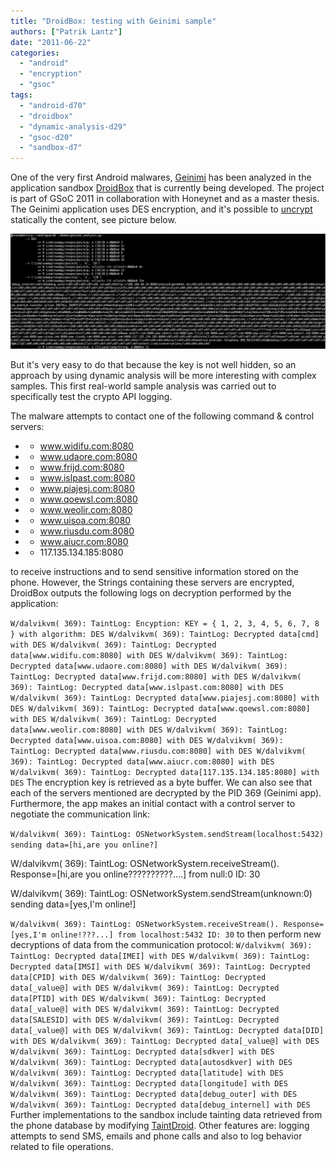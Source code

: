 ```yaml
---
title: "DroidBox: testing with Geinimi sample"
authors: ["Patrik Lantz"]
date: "2011-06-22"
categories: 
  - "android"
  - "encryption"
  - "gsoc"
tags: 
  - "android-d70"
  - "droidbox"
  - "dynamic-analysis-d29"
  - "gsoc-d20"
  - "sandbox-d7"
---
```


One of the very first Android malwares, [Geinimi](http://www.symantec.com/security_response/writeup.jsp?docid=2011-010111-5403-99&tabid=2) has been analyzed in the application sandbox [DroidBox](https://www.honeynet.org/gsoc/slot5) that is currently being developed. The project is part of GSoC 2011 in collaboration with Honeynet and as a master thesis. The Geinimi application uses DES encryption, and it's possible to [uncrypt](http://code.google.com/p/androguard/source/browse/demos/geinimi_analysis.py) statically the content, see picture below.

![](images/drupal_image_693.png)

But it's very easy to do that because the key is not well hidden, so an approach by using dynamic analysis will be more interesting with complex samples. This first real-world sample analysis was carried out to specifically test the crypto API logging.

The malware attempts to contact one of the following command & control servers:

- - www.widifu.com:8080

- - www.udaore.com:8080

- - www.frijd.com:8080

- - www.islpast.com:8080

- - www.piajesj.com:8080

- - www.qoewsl.com:8080

- - www.weolir.com:8080

- - www.uisoa.com:8080

- - www.riusdu.com:8080

- - www.aiucr.com:8080

- - 117.135.134.185:8080

to receive instructions and to send sensitive information stored on the phone. However, the Strings containing these servers are encrypted, DroidBox outputs the following logs on decryption performed by the application:

`W/dalvikvm( 369): TaintLog: Encyption: KEY = { 1, 2, 3, 4, 5, 6, 7, 8 } with algorithm: DES W/dalvikvm( 369): TaintLog: Decrypted data[cmd] with DES W/dalvikvm( 369): TaintLog: Decrypted data[www.widifu.com:8080] with DES W/dalvikvm( 369): TaintLog: Decrypted data[www.udaore.com:8080] with DES W/dalvikvm( 369): TaintLog: Decrypted data[www.frijd.com:8080] with DES W/dalvikvm( 369): TaintLog: Decrypted data[www.islpast.com:8080] with DES W/dalvikvm( 369): TaintLog: Decrypted data[www.piajesj.com:8080] with DES W/dalvikvm( 369): TaintLog: Decrypted data[www.qoewsl.com:8080] with DES W/dalvikvm( 369): TaintLog: Decrypted data[www.weolir.com:8080] with DES W/dalvikvm( 369): TaintLog: Decrypted data[www.uisoa.com:8080] with DES W/dalvikvm( 369): TaintLog: Decrypted data[www.riusdu.com:8080] with DES W/dalvikvm( 369): TaintLog: Decrypted data[www.aiucr.com:8080] with DES W/dalvikvm( 369): TaintLog: Decrypted data[117.135.134.185:8080] with DES` The encryption key is retrieved as a byte buffer. We can also see that each of the servers mentioned are decrypted by the PID 369 (Geinimi app). Furthermore, the app makes an initial contact with a control server to negotiate the communication link:

`W/dalvikvm( 369): TaintLog: OSNetworkSystem.sendStream(localhost:5432) sending data=[hi,are you online?]`

W/dalvikvm( 369): TaintLog: OSNetworkSystem.receiveStream(). Response=\[hi,are you online??????????....\] from null:0 ID: 30

W/dalvikvm( 369): TaintLog: OSNetworkSystem.sendStream(unknown:0) sending data=\[yes,I'm online!\]

`W/dalvikvm( 369): TaintLog: OSNetworkSystem.receiveStream(). Response=[yes,I'm online!???...] from localhost:5432 ID: 30` to then perform new decryptions of data from the communication protocol: `W/dalvikvm( 369): TaintLog: Decrypted data[IMEI] with DES W/dalvikvm( 369): TaintLog: Decrypted data[IMSI] with DES W/dalvikvm( 369): TaintLog: Decrypted data[CPID] with DES W/dalvikvm( 369): TaintLog: Decrypted data[_value@] with DES W/dalvikvm( 369): TaintLog: Decrypted data[PTID] with DES W/dalvikvm( 369): TaintLog: Decrypted data[_value@] with DES W/dalvikvm( 369): TaintLog: Decrypted data[SALESID] with DES W/dalvikvm( 369): TaintLog: Decrypted data[_value@] with DES W/dalvikvm( 369): TaintLog: Decrypted data[DID] with DES W/dalvikvm( 369): TaintLog: Decrypted data[_value@] with DES W/dalvikvm( 369): TaintLog: Decrypted data[sdkver] with DES W/dalvikvm( 369): TaintLog: Decrypted data[autosdkver] with DES W/dalvikvm( 369): TaintLog: Decrypted data[latitude] with DES W/dalvikvm( 369): TaintLog: Decrypted data[longitude] with DES W/dalvikvm( 369): TaintLog: Decrypted data[debug_outer] with DES W/dalvikvm( 369): TaintLog: Decrypted data[debug_internel] with DES` Further implementations to the sandbox include tainting data retrieved from the phone database by modifying [TaintDroid](http://appanalysis.org/tdroid10.pdf). Other features are: logging attempts to send SMS, emails and phone calls and also to log behavior related to file operations.
